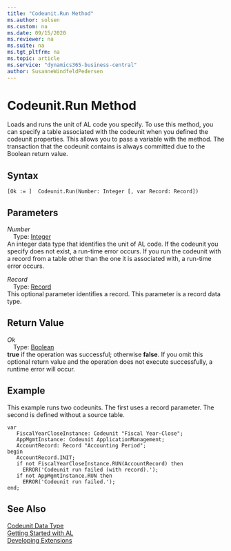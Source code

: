 ```yaml
---
title: "Codeunit.Run Method"
ms.author: solsen
ms.custom: na
ms.date: 09/15/2020
ms.reviewer: na
ms.suite: na
ms.tgt_pltfrm: na
ms.topic: article
ms.service: "dynamics365-business-central"
author: SusanneWindfeldPedersen
---
```

[//]: # (START>DO_NOT_EDIT)
[//]: # (IMPORTANT:Do not edit any of the content between here and the END>DO_NOT_EDIT.)
[//]: # (Any modifications should be made in the .xml files in the ModernDev repo.)
# Codeunit.Run Method
Loads and runs the unit of AL code you specify. To use this method, you can specify a table associated with the codeunit when you defined the codeunit properties. This allows you to pass a variable with the method. The transaction that the codeunit contains is always committed due to the Boolean return value.


## Syntax
```
[Ok := ]  Codeunit.Run(Number: Integer [, var Record: Record])
```
## Parameters
*Number*  
&emsp;Type: [Integer](../integer/integer-data-type.md)  
An integer data type that identifies the unit of AL code. If the codeunit you specify does not exist, a run-time error occurs. If you run the codeunit with a record from a table other than the one it is associated with, a run-time error occurs.
        
*Record*  
&emsp;Type: [Record](../record/record-data-type.md)  
This optional parameter identifies a record. This parameter is a record data type.  


## Return Value
*Ok*  
&emsp;Type: [Boolean](../boolean/boolean-data-type.md)  
**true** if the operation was successful; otherwise **false**.   If you omit this optional return value and the operation does not execute successfully, a runtime error will occur.    


[//]: # (IMPORTANT: END>DO_NOT_EDIT)

## Example  
 This example runs two codeunits. The first uses a record parameter. The second is defined without a source table.

 ```
var
    FiscalYearCloseInstance: Codeunit "Fiscal Year-Close";
    AppMgmtInstance: Codeunit ApplicationManagement;
    AccountRecord: Record "Accounting Period";
begin  
    AccountRecord.INIT;  
    if not FiscalYearCloseInstance.RUN(AccountRecord) then  
      ERROR('Codeunit run failed (with record).');  
    if not AppMgmtInstance.RUN then  
      ERROR('Codeunit run failed.');  
end;
```  

## See Also
[Codeunit Data Type](codeunit-data-type.md)  
[Getting Started with AL](../../devenv-get-started.md)  
[Developing Extensions](../../devenv-dev-overview.md)